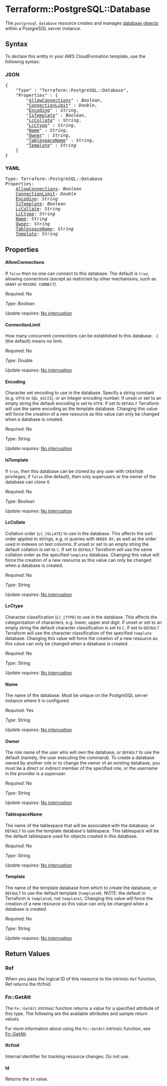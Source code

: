 # Terraform::PostgreSQL::Database

The ``postgresql_database`` resource creates and manages [database
objects](https://www.postgresql.org/docs/current/static/managing-databases.html)
within a PostgreSQL server instance.

## Syntax

To declare this entity in your AWS CloudFormation template, use the following syntax:

### JSON

<pre>
{
    "Type" : "Terraform::PostgreSQL::Database",
    "Properties" : {
        "<a href="#allowconnections" title="AllowConnections">AllowConnections</a>" : <i>Boolean</i>,
        "<a href="#connectionlimit" title="ConnectionLimit">ConnectionLimit</a>" : <i>Double</i>,
        "<a href="#encoding" title="Encoding">Encoding</a>" : <i>String</i>,
        "<a href="#istemplate" title="IsTemplate">IsTemplate</a>" : <i>Boolean</i>,
        "<a href="#lccollate" title="LcCollate">LcCollate</a>" : <i>String</i>,
        "<a href="#lcctype" title="LcCtype">LcCtype</a>" : <i>String</i>,
        "<a href="#name" title="Name">Name</a>" : <i>String</i>,
        "<a href="#owner" title="Owner">Owner</a>" : <i>String</i>,
        "<a href="#tablespacename" title="TablespaceName">TablespaceName</a>" : <i>String</i>,
        "<a href="#template" title="Template">Template</a>" : <i>String</i>
    }
}
</pre>

### YAML

<pre>
Type: Terraform::PostgreSQL::Database
Properties:
    <a href="#allowconnections" title="AllowConnections">AllowConnections</a>: <i>Boolean</i>
    <a href="#connectionlimit" title="ConnectionLimit">ConnectionLimit</a>: <i>Double</i>
    <a href="#encoding" title="Encoding">Encoding</a>: <i>String</i>
    <a href="#istemplate" title="IsTemplate">IsTemplate</a>: <i>Boolean</i>
    <a href="#lccollate" title="LcCollate">LcCollate</a>: <i>String</i>
    <a href="#lcctype" title="LcCtype">LcCtype</a>: <i>String</i>
    <a href="#name" title="Name">Name</a>: <i>String</i>
    <a href="#owner" title="Owner">Owner</a>: <i>String</i>
    <a href="#tablespacename" title="TablespaceName">TablespaceName</a>: <i>String</i>
    <a href="#template" title="Template">Template</a>: <i>String</i>
</pre>

## Properties

#### AllowConnections

If `false` then no one can connect to this
database. The default is `true`, allowing connections (except as restricted by
other mechanisms, such as `GRANT` or `REVOKE CONNECT`).

_Required_: No

_Type_: Boolean

_Update requires_: [No interruption](https://docs.aws.amazon.com/AWSCloudFormation/latest/UserGuide/using-cfn-updating-stacks-update-behaviors.html#update-no-interrupt)

#### ConnectionLimit

How many concurrent connections can be
established to this database. `-1` (the default) means no limit.

_Required_: No

_Type_: Double

_Update requires_: [No interruption](https://docs.aws.amazon.com/AWSCloudFormation/latest/UserGuide/using-cfn-updating-stacks-update-behaviors.html#update-no-interrupt)

#### Encoding

Character set encoding to use in the database.
Specify a string constant (e.g. `UTF8` or `SQL_ASCII`), or an integer encoding
number.  If unset or set to an empty string the default encoding is set to
`UTF8`.  If set to `DEFAULT` Terraform will use the same encoding as the
template database.  Changing this value will force the creation of a new
resource as this value can only be changed when a database is created.

_Required_: No

_Type_: String

_Update requires_: [No interruption](https://docs.aws.amazon.com/AWSCloudFormation/latest/UserGuide/using-cfn-updating-stacks-update-behaviors.html#update-no-interrupt)

#### IsTemplate

If `true`, then this database can be cloned by any
user with `CREATEDB` privileges; if `false` (the default), then only
superusers or the owner of the database can clone it.

_Required_: No

_Type_: Boolean

_Update requires_: [No interruption](https://docs.aws.amazon.com/AWSCloudFormation/latest/UserGuide/using-cfn-updating-stacks-update-behaviors.html#update-no-interrupt)

#### LcCollate

Collation order (`LC_COLLATE`) to use in the
database.  This affects the sort order applied to strings, e.g. in queries
with `ORDER BY`, as well as the order used in indexes on text columns. If
unset or set to an empty string the default collation is set to `C`.  If set
to `DEFAULT` Terraform will use the same collation order as the specified
`template` database.  Changing this value will force the creation of a new
resource as this value can only be changed when a database is created.

_Required_: No

_Type_: String

_Update requires_: [No interruption](https://docs.aws.amazon.com/AWSCloudFormation/latest/UserGuide/using-cfn-updating-stacks-update-behaviors.html#update-no-interrupt)

#### LcCtype

Character classification (`LC_CTYPE`) to use in the
database. This affects the categorization of characters, e.g. lower, upper and
digit. If unset or set to an empty string the default character classification
is set to `C`.  If set to `DEFAULT` Terraform will use the character
classification of the specified `template` database.  Changing this value will
force the creation of a new resource as this value can only be changed when a
database is created.

_Required_: No

_Type_: String

_Update requires_: [No interruption](https://docs.aws.amazon.com/AWSCloudFormation/latest/UserGuide/using-cfn-updating-stacks-update-behaviors.html#update-no-interrupt)

#### Name

The name of the database. Must be unique on the PostgreSQL
server instance where it is configured.

_Required_: Yes

_Type_: String

_Update requires_: [No interruption](https://docs.aws.amazon.com/AWSCloudFormation/latest/UserGuide/using-cfn-updating-stacks-update-behaviors.html#update-no-interrupt)

#### Owner

The role name of the user who will own the database, or
`DEFAULT` to use the default (namely, the user executing the command). To
create a database owned by another role or to change the owner of an existing
database, you must be a direct or indirect member of the specified role, or
the username in the provider is a superuser.

_Required_: No

_Type_: String

_Update requires_: [No interruption](https://docs.aws.amazon.com/AWSCloudFormation/latest/UserGuide/using-cfn-updating-stacks-update-behaviors.html#update-no-interrupt)

#### TablespaceName

The name of the tablespace that will be
associated with the database, or `DEFAULT` to use the template database's
tablespace.  This tablespace will be the default tablespace used for objects
created in this database.

_Required_: No

_Type_: String

_Update requires_: [No interruption](https://docs.aws.amazon.com/AWSCloudFormation/latest/UserGuide/using-cfn-updating-stacks-update-behaviors.html#update-no-interrupt)

#### Template

The name of the template database from which to create
the database, or `DEFAULT` to use the default template (`template0`).  NOTE:
the default in Terraform is `template0`, not `template1`.  Changing this value
will force the creation of a new resource as this value can only be changed
when a database is created.

_Required_: No

_Type_: String

_Update requires_: [No interruption](https://docs.aws.amazon.com/AWSCloudFormation/latest/UserGuide/using-cfn-updating-stacks-update-behaviors.html#update-no-interrupt)

## Return Values

### Ref

When you pass the logical ID of this resource to the intrinsic `Ref` function, Ref returns the tfcfnid.

### Fn::GetAtt

The `Fn::GetAtt` intrinsic function returns a value for a specified attribute of this type. The following are the available attributes and sample return values.

For more information about using the `Fn::GetAtt` intrinsic function, see [Fn::GetAtt](https://docs.aws.amazon.com/AWSCloudFormation/latest/UserGuide/intrinsic-function-reference-getatt.html).

#### tfcfnid

Internal identifier for tracking resource changes. Do not use.

#### Id

Returns the <code>Id</code> value.


